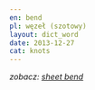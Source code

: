 ```yaml
---
en: bend
pl: węzeł (szotowy)
layout: dict_word
date: 2013-12-27
cat: knots
---
```


*zobacz: [sheet bend](/dict/sheet-bend.html)*

